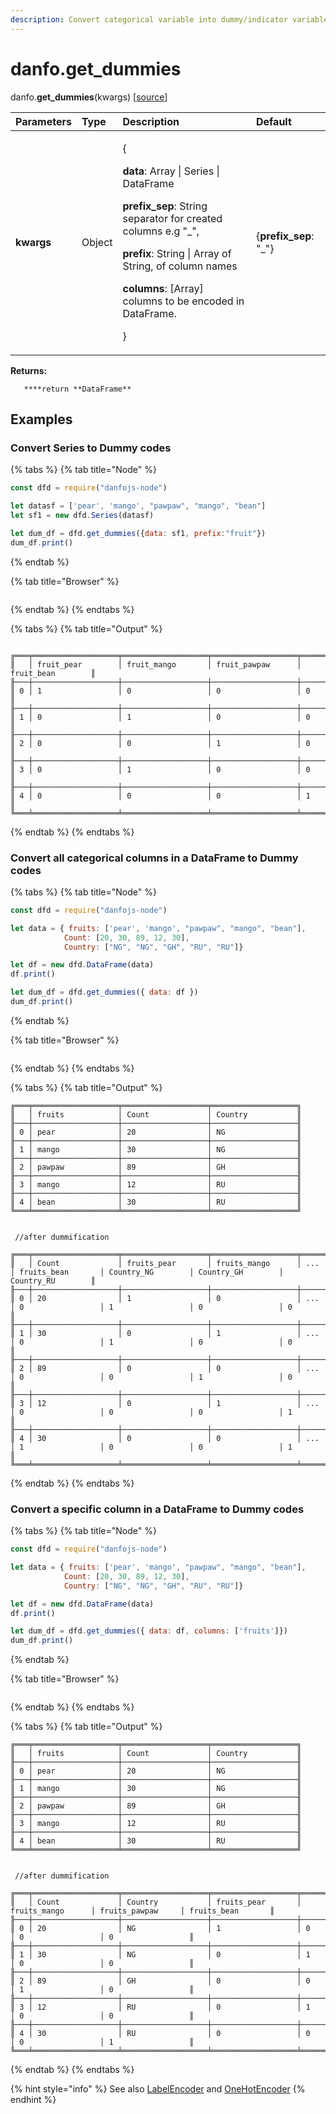 ```yaml
---
description: Convert categorical variable into dummy/indicator variables.
---
```


# danfo.get\_dummies

danfo.**get\_dummies**\(kwargs\) \[[source](https://github.com/opensource9ja/danfojs/blob/fe56860b0a303d218d60ba71dee6abf594401556/danfojs/src/core/frame.js#L254)\]

<table>
  <thead>
    <tr>
      <th style="text-align:left">Parameters</th>
      <th style="text-align:left">Type</th>
      <th style="text-align:left">Description</th>
      <th style="text-align:left">Default</th>
    </tr>
  </thead>
  <tbody>
    <tr>
      <td style="text-align:left"><b>kwargs</b>
      </td>
      <td style="text-align:left">Object</td>
      <td style="text-align:left">
        <p>{</p>
        <p><b>data</b>: Array | Series | DataFrame</p>
        <p><b>prefix_sep</b>: String separator for created columns e.g &quot;_&quot;,</p>
        <p><b>prefix</b>: String | Array of String, of column names</p>
        <p><b>columns</b>: [Array] columns to be encoded in DataFrame.</p>
        <p>}</p>
      </td>
      <td style="text-align:left">{<b>prefix_sep</b>: &quot;_&quot;}</td>
    </tr>
  </tbody>
</table>

**Returns:**

       ****return **DataFrame**

## **Examples**

### **Convert Series to Dummy codes**

{% tabs %}
{% tab title="Node" %}
```javascript
const dfd = require("danfojs-node")

let datasf = ['pear', 'mango', "pawpaw", "mango", "bean"]
let sf1 = new dfd.Series(datasf)

let dum_df = dfd.get_dummies({data: sf1, prefix:"fruit"})
dum_df.print()
```
{% endtab %}

{% tab title="Browser" %}
```

```
{% endtab %}
{% endtabs %}

{% tabs %}
{% tab title="Output" %}
```text

╔═══╤═══════════════════╤═══════════════════╤═══════════════════╤═══════════════════╗
║   │ fruit_pear        │ fruit_mango       │ fruit_pawpaw      │ fruit_bean        ║
╟───┼───────────────────┼───────────────────┼───────────────────┼───────────────────╢
║ 0 │ 1                 │ 0                 │ 0                 │ 0                 ║
╟───┼───────────────────┼───────────────────┼───────────────────┼───────────────────╢
║ 1 │ 0                 │ 1                 │ 0                 │ 0                 ║
╟───┼───────────────────┼───────────────────┼───────────────────┼───────────────────╢
║ 2 │ 0                 │ 0                 │ 1                 │ 0                 ║
╟───┼───────────────────┼───────────────────┼───────────────────┼───────────────────╢
║ 3 │ 0                 │ 1                 │ 0                 │ 0                 ║
╟───┼───────────────────┼───────────────────┼───────────────────┼───────────────────╢
║ 4 │ 0                 │ 0                 │ 0                 │ 1                 ║
╚═══╧═══════════════════╧═══════════════════╧═══════════════════╧═══════════════════╝
```
{% endtab %}
{% endtabs %}

### **Convert all categorical columns in a DataFrame to Dummy codes**

{% tabs %}
{% tab title="Node" %}
```javascript
const dfd = require("danfojs-node")

let data = { fruits: ['pear', 'mango', "pawpaw", "mango", "bean"],
            Count: [20, 30, 89, 12, 30],
            Country: ["NG", "NG", "GH", "RU", "RU"]}

let df = new dfd.DataFrame(data)
df.print()

let dum_df = dfd.get_dummies({ data: df })
dum_df.print()
```
{% endtab %}

{% tab title="Browser" %}
```

```
{% endtab %}
{% endtabs %}

{% tabs %}
{% tab title="Output" %}
```text
╔═══╤═══════════════════╤═══════════════════╤═══════════════════╗
║   │ fruits            │ Count             │ Country           ║
╟───┼───────────────────┼───────────────────┼───────────────────╢
║ 0 │ pear              │ 20                │ NG                ║
╟───┼───────────────────┼───────────────────┼───────────────────╢
║ 1 │ mango             │ 30                │ NG                ║
╟───┼───────────────────┼───────────────────┼───────────────────╢
║ 2 │ pawpaw            │ 89                │ GH                ║
╟───┼───────────────────┼───────────────────┼───────────────────╢
║ 3 │ mango             │ 12                │ RU                ║
╟───┼───────────────────┼───────────────────┼───────────────────╢
║ 4 │ bean              │ 30                │ RU                ║
╚═══╧═══════════════════╧═══════════════════╧═══════════════════╝


 //after dummification

╔═══╤═══════════════════╤═══════════════════╤═══════════════════╤═══════════════════╤═══════════════════╤═══════════════════╤═══════════════════╤═══════════════════╗
║   │ Count             │ fruits_pear       │ fruits_mango      │ ...               │ fruits_bean       │ Country_NG        │ Country_GH        │ Country_RU        ║
╟───┼───────────────────┼───────────────────┼───────────────────┼───────────────────┼───────────────────┼───────────────────┼───────────────────┼───────────────────╢
║ 0 │ 20                │ 1                 │ 0                 │ ...               │ 0                 │ 1                 │ 0                 │ 0                 ║
╟───┼───────────────────┼───────────────────┼───────────────────┼───────────────────┼───────────────────┼───────────────────┼───────────────────┼───────────────────╢
║ 1 │ 30                │ 0                 │ 1                 │ ...               │ 0                 │ 1                 │ 0                 │ 0                 ║
╟───┼───────────────────┼───────────────────┼───────────────────┼───────────────────┼───────────────────┼───────────────────┼───────────────────┼───────────────────╢
║ 2 │ 89                │ 0                 │ 0                 │ ...               │ 0                 │ 0                 │ 1                 │ 0                 ║
╟───┼───────────────────┼───────────────────┼───────────────────┼───────────────────┼───────────────────┼───────────────────┼───────────────────┼───────────────────╢
║ 3 │ 12                │ 0                 │ 1                 │ ...               │ 0                 │ 0                 │ 0                 │ 1                 ║
╟───┼───────────────────┼───────────────────┼───────────────────┼───────────────────┼───────────────────┼───────────────────┼───────────────────┼───────────────────╢
║ 4 │ 30                │ 0                 │ 0                 │ ...               │ 1                 │ 0                 │ 0                 │ 1                 ║
╚═══╧═══════════════════╧═══════════════════╧═══════════════════╧═══════════════════╧═══════════════════╧═══════════════════╧═══════════════════╧═══════════════════╝
```
{% endtab %}
{% endtabs %}

### **Convert a specific column in a DataFrame to Dummy codes**

{% tabs %}
{% tab title="Node" %}
```javascript
const dfd = require("danfojs-node")

let data = { fruits: ['pear', 'mango', "pawpaw", "mango", "bean"],
            Count: [20, 30, 89, 12, 30],
            Country: ["NG", "NG", "GH", "RU", "RU"]}

let df = new dfd.DataFrame(data)
df.print()

let dum_df = dfd.get_dummies({ data: df, columns: ['fruits']})
dum_df.print()
```
{% endtab %}

{% tab title="Browser" %}
```

```
{% endtab %}
{% endtabs %}

{% tabs %}
{% tab title="Output" %}
```text
╔═══╤═══════════════════╤═══════════════════╤═══════════════════╗
║   │ fruits            │ Count             │ Country           ║
╟───┼───────────────────┼───────────────────┼───────────────────╢
║ 0 │ pear              │ 20                │ NG                ║
╟───┼───────────────────┼───────────────────┼───────────────────╢
║ 1 │ mango             │ 30                │ NG                ║
╟───┼───────────────────┼───────────────────┼───────────────────╢
║ 2 │ pawpaw            │ 89                │ GH                ║
╟───┼───────────────────┼───────────────────┼───────────────────╢
║ 3 │ mango             │ 12                │ RU                ║
╟───┼───────────────────┼───────────────────┼───────────────────╢
║ 4 │ bean              │ 30                │ RU                ║
╚═══╧═══════════════════╧═══════════════════╧═══════════════════╝


 //after dummification

╔═══╤═══════════════════╤═══════════════════╤═══════════════════╤═══════════════════╤═══════════════════╤═══════════════════╗
║   │ Count             │ Country           │ fruits_pear       │ fruits_mango      │ fruits_pawpaw     │ fruits_bean       ║
╟───┼───────────────────┼───────────────────┼───────────────────┼───────────────────┼───────────────────┼───────────────────╢
║ 0 │ 20                │ NG                │ 1                 │ 0                 │ 0                 │ 0                 ║
╟───┼───────────────────┼───────────────────┼───────────────────┼───────────────────┼───────────────────┼───────────────────╢
║ 1 │ 30                │ NG                │ 0                 │ 1                 │ 0                 │ 0                 ║
╟───┼───────────────────┼───────────────────┼───────────────────┼───────────────────┼───────────────────┼───────────────────╢
║ 2 │ 89                │ GH                │ 0                 │ 0                 │ 1                 │ 0                 ║
╟───┼───────────────────┼───────────────────┼───────────────────┼───────────────────┼───────────────────┼───────────────────╢
║ 3 │ 12                │ RU                │ 0                 │ 1                 │ 0                 │ 0                 ║
╟───┼───────────────────┼───────────────────┼───────────────────┼───────────────────┼───────────────────┼───────────────────╢
║ 4 │ 30                │ RU                │ 0                 │ 0                 │ 0                 │ 1                 ║
╚═══╧═══════════════════╧═══════════════════╧═══════════════════╧═══════════════════╧═══════════════════╧═══════════════════╝
```
{% endtab %}
{% endtabs %}

{% hint style="info" %}
See also [LabelEncoder](danfo.labelencoder.md) and [OneHotEncoder](danfo.onehotencoder.md)
{% endhint %}

